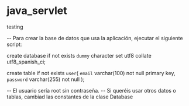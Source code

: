 # java_servlet
testing

-- Para crear la base de datos que usa la aplicación, ejecutar el siguiente script:


create database if not exists `dummy`
	character set utf8
  collate utf8_spanish_ci;

create table if not exists `user`(
	`email` varchar(100) not null primary key,
  `password` varchar(255) not null
);


-- El usuario sería root sin contraseña.
-- Si queréis usar otros datos o tablas, cambiad las constantes de la clase Database
